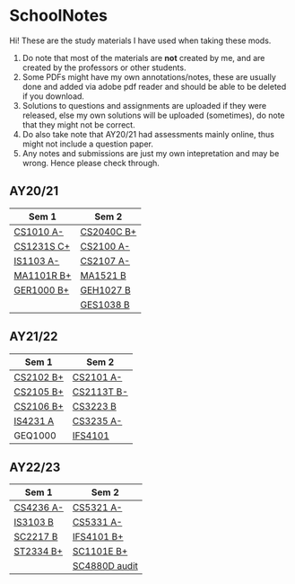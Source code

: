 # SchoolNotes #

Hi! These are the study materials I have used when taking these mods.
1. Do note that most of the materials are **not** created by me, and are created by the professors or other students.
2. Some PDFs might have my own annotations/notes, these are usually done and added via adobe pdf reader and should be able to be deleted if you download.
3. Solutions to questions and assignments are uploaded if they were released, else my own solutions will be uploaded (sometimes), do note that they might not be correct.
4. Do also take note that AY20/21 had assessments mainly online, thus might not include a question paper.
5. Any notes and submissions are just my own intepretation and may be wrong. Hence please check through.

## AY20/21 ##
 Sem 1 | Sem 2
 ------ | ------
 [CS1010 A-](https://github.com/Nnythingy/SchoolNotes/tree/main/cs1010) | [CS2040C B+](https://github.com/Nnythingy/SchoolNotes/tree/main/cs2040C)
 [CS1231S C+](https://github.com/Nnythingy/SchoolNotes/tree/main/cs1231S) | [CS2100 A-](https://github.com/Nnythingy/SchoolNotes/tree/main/cs2100)
 [IS1103 A-](https://github.com/Nnythingy/SchoolNotes/tree/main/IS1103) | [CS2107 A-](https://github.com/Nnythingy/SchoolNotes/tree/main/cs2107)
 [MA1101R B+](https://github.com/Nnythingy/SchoolNotes/tree/main/MA1101R) | [MA1521 B](https://github.com/Nnythingy/SchoolNotes/tree/main/MA1521)
 [GER1000 B+](https://github.com/Nnythingy/SchoolNotes/tree/main/GER1000) | [GEH1027 B](https://github.com/Nnythingy/SchoolNotes/tree/main/GEH1027)
 | | [GES1038 B](https://github.com/Nnythingy/SchoolNotes/tree/main/GES1038)


## AY21/22 ##
 Sem 1 | Sem 2
 ------ | ------
 [CS2102 B+](https://github.com/Nnythingy/SchoolNotes/tree/main/cs2102) | [CS2101 A-](https://github.com/Nnythingy/SchoolNotes/tree/main/cs2101)
 [CS2105 B+](https://github.com/Nnythingy/SchoolNotes/tree/main/cs2105) | [CS2113T B-](https://github.com/Nnythingy/SchoolNotes/tree/main/cs2113t)
 [CS2106 B+](https://github.com/Nnythingy/SchoolNotes/tree/main/cs2106) | [CS3223 B](https://github.com/Nnythingy/SchoolNotes/tree/main/cs3223)
 [IS4231 A](https://github.com/Nnythingy/SchoolNotes/tree/main/is4231) | [CS3235 A-](https://github.com/Nnythingy/SchoolNotes/tree/main/cs3235)
 GEQ1000 | [IFS4101](https://github.com/Nnythingy/SchoolNotes/tree/main/ifs4101)
 
## AY22/23 ##
 Sem 1 | Sem 2
 ------ | ------
 [CS4236 A-](https://github.com/Nnythingy/SchoolNotes/tree/main/cs4236) | [CS5321 A-](https://github.com/Nnythingy/SchoolNotes/tree/main/cs5321)
 [IS3103 B](https://github.com/Nnythingy/SchoolNotes/tree/main/is3103) | [CS5331 A-](https://github.com/Nnythingy/SchoolNotes/tree/main/cs5331)
 [SC2217 B](https://github.com/Nnythingy/SchoolNotes/tree/main/sc2217) | [IFS4101 B+](https://github.com/Nnythingy/SchoolNotes/tree/main/ifs4102)
 [ST2334 B+](https://github.com/Nnythingy/SchoolNotes/tree/main/st2334) | [SC1101E B+](https://github.com/Nnythingy/SchoolNotes/tree/main/sc1101e)
 | | [SC4880D audit](https://github.com/Nnythingy/SchoolNotes/tree/main/sc4880d)

